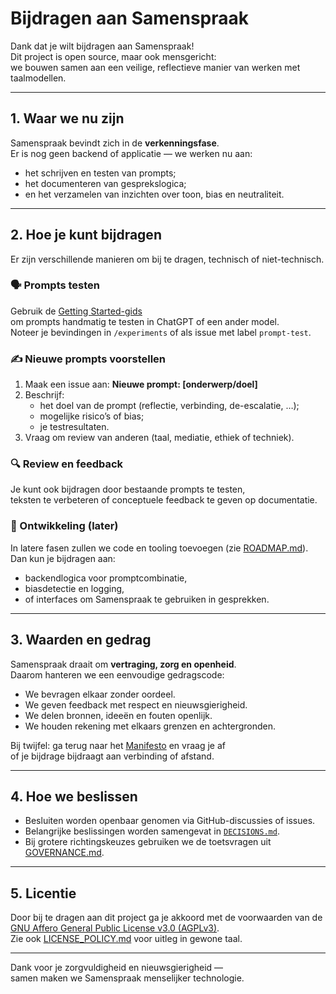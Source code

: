 # Bijdragen aan Samenspraak

Dank dat je wilt bijdragen aan Samenspraak!  
Dit project is open source, maar ook mensgericht:  
we bouwen samen aan een veilige, reflectieve manier van werken met taalmodellen.

---

## 1. Waar we nu zijn

Samenspraak bevindt zich in de **verkenningsfase**.  
Er is nog geen backend of applicatie — we werken nu aan:

- het schrijven en testen van prompts;  
- het documenteren van gesprekslogica;  
- en het verzamelen van inzichten over toon, bias en neutraliteit.

---

## 2. Hoe je kunt bijdragen

Er zijn verschillende manieren om bij te dragen, technisch of niet-technisch.

### 🗣️ Prompts testen
Gebruik de [Getting Started-gids](docs/PROMPTS_GETTING_STARTED.md)  
om prompts handmatig te testen in ChatGPT of een ander model.  
Noteer je bevindingen in `/experiments` of als issue met label `prompt-test`.

### ✍️ Nieuwe prompts voorstellen
1. Maak een issue aan: **Nieuwe prompt: [onderwerp/doel]**  
2. Beschrijf:
   - het doel van de prompt (reflectie, verbinding, de-escalatie, …);  
   - mogelijke risico’s of bias;  
   - je testresultaten.  
3. Vraag om review van anderen (taal, mediatie, ethiek of techniek).  

### 🔍 Review en feedback
Je kunt ook bijdragen door bestaande prompts te testen,  
teksten te verbeteren of conceptuele feedback te geven op documentatie.

### 🧩 Ontwikkeling (later)
In latere fasen zullen we code en tooling toevoegen (zie [ROADMAP.md](ROADMAP.md)).  
Dan kun je bijdragen aan:
- backendlogica voor promptcombinatie,  
- biasdetectie en logging,  
- of interfaces om Samenspraak te gebruiken in gesprekken.

---

## 3. Waarden en gedrag

Samenspraak draait om **vertraging, zorg en openheid**.  
Daarom hanteren we een eenvoudige gedragscode:

- We bevragen elkaar zonder oordeel.  
- We geven feedback met respect en nieuwsgierigheid.  
- We delen bronnen, ideeën en fouten openlijk.  
- We houden rekening met elkaars grenzen en achtergronden.

Bij twijfel: ga terug naar het [Manifesto](MANIFESTO.md) en vraag je af  
of je bijdrage bijdraagt aan verbinding of afstand.

---

## 4. Hoe we beslissen

- Besluiten worden openbaar genomen via GitHub-discussies of issues.  
- Belangrijke beslissingen worden samengevat in [`DECISIONS.md`](DECISIONS.md).  
- Bij grotere richtingskeuzes gebruiken we de toetsvragen uit [GOVERNANCE.md](GOVERNANCE.md).

---

## 5. Licentie

Door bij te dragen aan dit project ga je akkoord met de voorwaarden van de  
[GNU Affero General Public License v3.0 (AGPLv3)](LICENSE).  
Zie ook [LICENSE_POLICY.md](LICENSE_POLICY.md) voor uitleg in gewone taal.

---

Dank voor je zorgvuldigheid en nieuwsgierigheid —  
samen maken we Samenspraak menselijker technologie.
